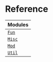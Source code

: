 # Reference

| Modules           |
| ----------------- |
| [`Fun`](./fun.md)   |
| [`Misc`](./misc.md) |
| [`Mod`](./mod.md)   |
| [`Util`](./util.md) |
